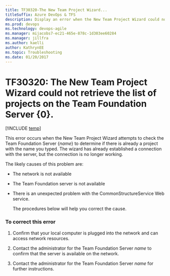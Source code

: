 ```yaml
---
title: TF30320-The New Team Project Wizard...
titleSuffix: Azure DevOps & TFS
description: Display an error when the New Team Project Wizard could not retrieve the list of projects on the Team Foundation Server.
ms.prod: devops
ms.technology: devops-agile
ms.manager: mijacobs7-ec21-465e-878c-1d303ee60284
ms.manager: jillfra
ms.author: kaelli
author: KathrynEE
ms.topic: Troubleshooting
ms.date: 01/20/2017
---
```


# TF30320: The New Team Project Wizard could not retrieve the list of projects on the Team Foundation Server {0}.

[!INCLUDE [temp](../../_shared/version-vsts-tfs-all-versions.md)]

This error occurs when the New Team Project Wizard attempts to check the Team Foundation Server {*name*} to determine if there is already a project with the name you typed. The wizard has already established a connection with the server, but the connection is no longer working.  
  
 The likely causes of this problem are:  
  
- The network is not available    
- The Team Foundation server is not available    
- There is an unexpected problem with the CommonStructureService Web service.  
  
  The procedures below will help you correct the cause.  
  
### To correct this error  
  
1.  Confirm that your local computer is plugged into the network and can access network resources.  
  
2.  Contact the administrator for the Team Foundation Server *name* to confirm that the server is available on the network.  
  
3.  Contact the administrator for the Team Foundation Server *name* for further instructions.
